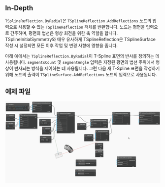 ## In-Depth
`TSplineReflection.ByRadial`은 `TSplineReflection.AddReflections` 노드의 입력으로 사용할 수 있는 `TSplineReflection` 객체를 반환합니다. 노드는 평면을 입력으로 간주하며, 평면의 법선은 형상 회전을 위한 축 역할을 합니다. TSplineInitialSymmetry와 매우 유사하게 TSplineReflection은 TSplineSurface 작성 시 설정되면 모든 이후 작업 및 변경 사항에 영향을 줍니다.

아래 예에서는 `TSplineReflection.ByRadial`이 T-Spline 표면의 반사를 정의하는 데 사용됩니다. `segmentsCount` 및 `segmentAngle` 입력은 지정된 평면의 법선 주위에서 형상이 반사되는 방식을 제어하는 데 사용됩니다. 그런 다음 새 T-Spline 표면을 작성하기 위해 노드의 출력이 `TSplineSurface.AddReflections` 노드의 입력으로 사용됩니다.

## 예제 파일

![Example](./Autodesk.DesignScript.Geometry.TSpline.TSplineReflection.ByRadial_img.gif)
